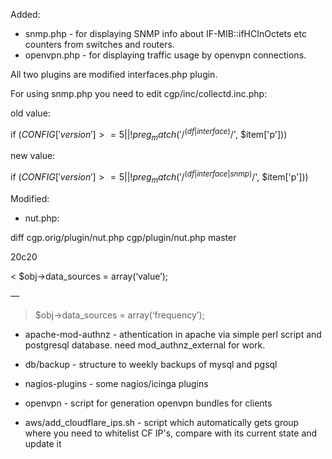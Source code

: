 Added:
 - snmp.php - for displaying SNMP info about IF-MIB::ifHCInOctets etc counters from switches and routers.
 - openvpn.php - for displaying traffic usage by openvpn connections.

All two plugins are modified interfaces.php plugin.

For using snmp.php you need to edit cgp/inc/collectd.inc.php:

old value:

if ($CONFIG['version'] >= 5 || !preg_match('/^(df|interface)$/', $item['p']))

new value:

if ($CONFIG['version'] >= 5 || !preg_match('/^(df|interface|snmp)$/', $item['p']))



Modified:
 - nut.php:
 
 diff cgp.orig/plugin/nut.php cgp/plugin/nut.php master

 20c20
 
 < $obj->data_sources = array(‘value’);
 
 —
 
 > $obj->data_sources = array(‘frequency’);


 - apache-mod-authnz - athentication in apache via simple perl script and postgresql database. need mod_authnz_external for work.

 - db/backup - structure to weekly backups of mysql and pgsql

 - nagios-plugins - some nagios/icinga plugins

 - openvpn - script for generation openvpn bundles for clients

 - aws/add\_cloudflare\_ips.sh - script which automatically gets group where you need to whitelist CF IP's, compare with its current state and update it
